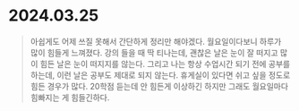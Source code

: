 # 2024.03.25
> 아쉽게도 어제 쓰질 못해서 간단하게 정리만 해야겠다.
> 월요일이다보니 하루가 많이 힘들게 느껴졌다.
> 강의 들을 때 딱 티나는데, 괜찮은 날은 눈이 잘 떠지고 많이 힘든 날은 눈이 떠지지를 않는다.
> 그리고 나는 항상 수업시간 되기 전에 공부를 하는데, 이런 날은 공부도 제대로 되지 않는다.
> 휴게실이 있다면 쉬고 싶을 정도로 힘든 경우가 많다.
> 20학점 듣는데 안 힘든게 이상하긴 하지만 그래도 월요일마다 힘빠지는 게 힘들긴하다.
